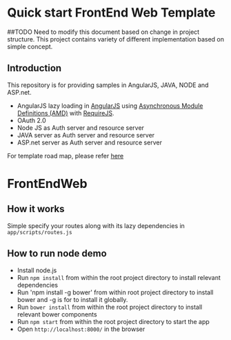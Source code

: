 Quick start FrontEnd Web Template
=====================================

##TODO
Need to modify this document based on change in project structure.
This project contains variety of different implementation based on simple concept.

## Introduction
This repository is for providing samples in AngularJS, JAVA, NODE and ASP.net.

* AngularJS lazy loading in [AngularJS](http://angularjs.org/) using [Asynchronous Module Definitions (AMD)](http://wiki.commonjs.org/wiki/Modules/AsynchronousDefinition) with [RequireJS](http://requirejs.org/).
* OAuth 2.0
* Node JS as Auth server and resource server
* JAVA server as Auth server and resource server
* ASP.net server as Auth server and resource server


For template road map, please refer [here](RoadMap.md)


# FrontEndWeb

## How it works
Simple specify your routes along with its lazy dependencies in `app/scripts/routes.js`

## How to run node demo
* Install node.js
* Run `npm install` from within the root project directory to install relevant dependencies
* Run 'npm install -g bower' from within root project directory to install bower and -g is for to install it globally.
* Run `bower install` from within the root project directory to install relevant bower components
* Run `npm start` from within the root project directory to start the app
* Open `http://localhost:8000/` in the browser
